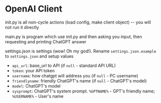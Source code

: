 # OpenAI Client
init.py is all non-cycle actions (load config, make client object) -- you will not run it directly

main.py is program which use init.py and then asking you input, then requesting and printing ChatGPT answer

settings.json is settings  (wow! Oh my god!). Rename `settings.json.example` to `settings.json` and setup values
- `api_url`: base_url to API (if `null` - standard API URL)
- `token`: your API token
- `username`: how chatgpt will address you (if `null` - PC username)
- `friendlyname`: friendly ChatGPT's name (if `null` - ChatGPT's model)
- `model`: ChatGPT's model <br>
- `sysprompt`: ChatGPT's system prompt. `%GPTNAME%` - GPT's friendly name; `%USERNAME%` - User's name